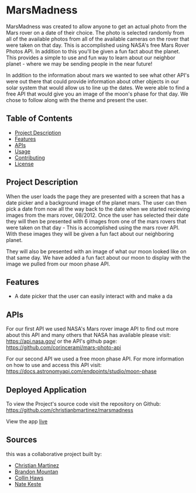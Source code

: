# MarsMadness

MarsMadness was created to allow anyone to get an actual photo from the Mars rover on a date of their choice. The photo is selected randomly from all of the available photos from all of the available cameras on the rover that were taken on that day. This is accomplished using NASA's free Mars Rover Photos API. In addition to this you'll be given a fun fact about the planet. This provides a simple to use and fun way to learn about our neighbor planet - where we may be sending people in the near future!

In addition to the information about mars we wanted to see what other API's were out there that could provide information about other objects in our solar system that would allow us to line up the dates. We were able to find a free API that would give you an image of the moon's phase for that day. We chose to follow along with the theme and present the user.

## Table of Contents

- [Project Description](#project-description)
- [Features](#features)
- [APIs](#APIs)
- [Usage](#usage)
- [Contributing](#contributing)
- [License](#license)

## Project Description

When the user loads the page they are presented with a screen that has a date picker and a background image of the planet mars. The user can then pick a date from now all the way back to the date when we started recieving images from the mars rover, 08/2012. Once the user has selected their date they will then be presented with 6 images from one of the mars rovers that were taken on that day - This is accomplished using the mars rover API. With these images they will be given a fun fact about our neighboring planet.

They will also be presented with an image of what our moon looked like on that same day. We have added a fun fact about our moon to display with the image we pulled from our moon phase API.

## Features

- A date picker that the user can easily interact with and make a da

## APIs

For our first API we used NASA's Mars rover image API to find out more about this API and many others that NASA has available please visit: https://api.nasa.gov/
or
the API's github page:
https://github.com/corincerami/mars-photo-api

For our second API we used a free moon phase API. For more information on how to use and access this API visit: https://docs.astronomyapi.com/endpoints/studio/moon-phase

## Deployed Application

To view the Project's source code visit the repository on Github: https://github.com/christianbmartinez/marsmadness

View the app [live](https://starlit-mermaid-2652a3.netlify.app/)

## Sources

this was a collaborative project built by:

- [Christian Martinez](https://github.com/christianbmartinez)
- [Brandon Mountan](https://github.com/brandonmountan)
- [Collin Haws](https://github.com/CHawsCoding)
- [Nate Keste](https://github.com/imdawizard)
